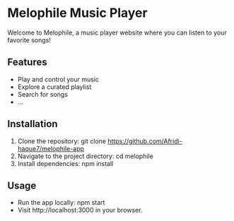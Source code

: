 # Melophile Music Player

Welcome to Melophile, a music player website where you can listen to your favorite songs!

## Features

- Play and control your music
- Explore a curated playlist
- Search for songs
- ...

## Installation

1. Clone the repository: git clone https://github.com/Afridi-haque7/melophile-app
2. Navigate to the project directory: cd melophile
3. Install dependencies: npm install

## Usage

- Run the app locally: npm start
- Visit http://localhost:3000 in your browser.



